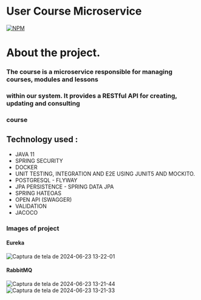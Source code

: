 # User Course Microservice

[![NPM](https://img.shields.io/npm/l/react)](https://github.com/JoelMaciel/Product-Catalog/blob/readm/LICENCE)

# About the project.

### The course is a microservice responsible for managing courses, modules and lessons
### within our system. It provides a RESTful API for creating, updating and consulting
### course


## Technology used :
-  JAVA 11
-  SPRING SECURITY
-  DOCKER
-  UNIT TESTING, INTEGRATION AND E2E USING JUNIT5 AND MOCKITO.
-  POSTGRESQL - FLYWAY
-  JPA PERSISTENCE - SPRING DATA JPA
-  SPRING HATEOAS
-  OPEN API (SWAGGER)
-  VALIDATION
-  JACOCO

### Images of project

#### Eureka
![Captura de tela de 2024-06-23 13-22-01](https://github.com/JoelMaciel/Learn-Course-Microservice/assets/77079093/d25e9e24-bc98-4d7f-9cec-f2eeab6675da)

#### RabbitMQ
![Captura de tela de 2024-06-23 13-21-44](https://github.com/JoelMaciel/Learn-Course-Microservice/assets/77079093/09046e0e-c0a2-4748-944a-51aeaeaa804d)
![Captura de tela de 2024-06-23 13-21-33](https://github.com/JoelMaciel/Learn-Course-Microservice/assets/77079093/5347fc8c-7391-471e-95d8-bab048724b1a)

